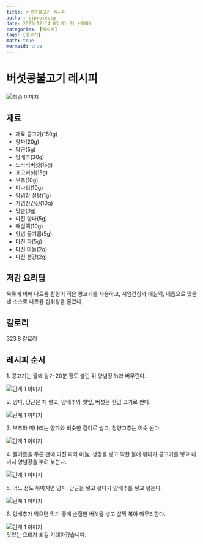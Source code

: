 ```yaml
---
title: 버섯콩불고기 레시피
author: jjprojectg
date: 2023-12-14 03:01:01 +0000
categories: [레시피]
tags: [콩고기]
math: true
mermaid: true
---
```

<meta name="og:type" content="website"/>
<meta charset="UTF-8"/>
<div class="header">
  <h1>버섯콩불고기 레시피</h1>
</div>

<div class="container my-4">
  <div class="row">
    <div class="col-12 col-md-6">
      <div class="recipe-image">
        <img src="http://www.foodsafetykorea.go.kr/uploadimg/cook/10_00251_2.png" class="step-image" alt="최종 이미지"/>
      </div>
    </div>
    <div class="col-12 col-md-6">
      <div class="ingredients">
        <h2>재료</h2>
        <ul class="card">
          <li> 재료 콩고기(150g) </li>
          <li>  양파(20g) </li>
          <li>  당근(5g) </li>
          <li>  양배추(30g) </li>
          <li> 느타리버섯(15g) </li>
          <li>  표고버섯(15g) </li>
          <li> 부추(10g) </li>
          <li>  미나리(10g) </li>
          <li> 양념장 설탕(1g) </li>
          <li>  저염진간장(10g) </li>
          <li>  맛술(3g) </li>
          <li> 다진 양파(5g) </li>
          <li>  매실액(10g) </li>
          <li> 양념 들기름(5g) </li>
          <li>  다진 파(5g) </li>
          <li>  다진 마늘(2g) </li>
          <li>  다진 생강(2g) </li>
</ul>
      </div>
    </div>
    <div class="col-12 col-md-6">
      <div class="ingredients">
        <h2>저감 요리팁</h2>
        <div class="card"> 
          <p>
            육류에 비해 나트륨 함량이 적은 콩고기를 사용하고, 저염간장과 매실액,
배즙으로 맛을 낸 소스로 나트륨 섭취량을 줄였다.
          </p>
        </div>
      </div>
      <div class="ingredients">
        <h2>칼로리</h2>
        <div class="card"> 
          <p>
            323.8 칼로리
          </p>
        </div>
      </div>
    </div>
  </div>

  <h2 class="my-4">레시피 순서</h2>
  <div class="card recipe-card">
    <div class="card-body recipe-step">
      <p class="card-text step-description">1. 콩고기는 물에 담가 20분 정도 불린
뒤 양념장 ½과 버무린다.</p>
      <img src="http://www.foodsafetykorea.go.kr/uploadimg/cook/20_00251_1.png" alt="단계 1 이미지" class="step-image"/>
    </div>
  </div>
  <div class="card recipe-card">
    <div class="card-body recipe-step">
      <p class="card-text step-description">2. 양파, 당근은 채 썰고, 양배추와
깻잎, 버섯은 한입 크기로 썬다.</p>
      <img src="http://www.foodsafetykorea.go.kr/uploadimg/cook/20_00251_2.png" alt="단계 1 이미지" class="step-image"/>
    </div>
  </div>
  <div class="card recipe-card">
    <div class="card-body recipe-step">
      <p class="card-text step-description">3. 부추와 미나리는 양파와 비슷한
길이로 썰고, 청양고추는 어슷 썬다.</p>
      <img src="http://www.foodsafetykorea.go.kr/uploadimg/cook/20_00251_3.png" alt="단계 1 이미지" class="step-image"/>
    </div>
  </div>
  <div class="card recipe-card">
    <div class="card-body recipe-step">
      <p class="card-text step-description">4. 들기름을 두른 팬에 다진 파와 마늘,
생강을 넣고 약한 불에 볶다가
콩고기를 넣고 나머지 양념장을
뿌려 볶는다.</p>
      <img src="http://www.foodsafetykorea.go.kr/uploadimg/cook/20_00251_4.png" alt="단계 1 이미지" class="step-image"/>
    </div>
  </div>
  <div class="card recipe-card">
    <div class="card-body recipe-step">
      <p class="card-text step-description">5. 어느 정도 볶아지면 양파, 당근을
넣고 볶다가 양배추를 넣고 볶는다.</p>
      <img src="http://www.foodsafetykorea.go.kr/uploadimg/cook/20_00251_5.png" alt="단계 1 이미지" class="step-image"/>
    </div>
  </div>
  <div class="card recipe-card">
    <div class="card-body recipe-step">
      <p class="card-text step-description">6. 양배추가 익으면 먹기 좋게 손질한
버섯을 넣고 살짝 볶아 마무리한다.</p>
      <img src="http://www.foodsafetykorea.go.kr/uploadimg/cook/20_00251_6.png" alt="단계 1 이미지" class="step-image"/>
    </div>
  </div>

</div>
맛있는 요리가 되길 기대하겠습니다.

